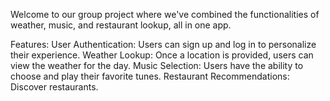 Welcome to our group project where we've combined the functionalities of weather, music, and restaurant lookup, all in one app.

Features:
User Authentication: Users can sign up and log in to personalize their experience.
Weather Lookup: Once a location is provided, users can view the weather for the day.
Music Selection: Users have the ability to choose and play their favorite tunes.
Restaurant Recommendations: Discover restaurants.
